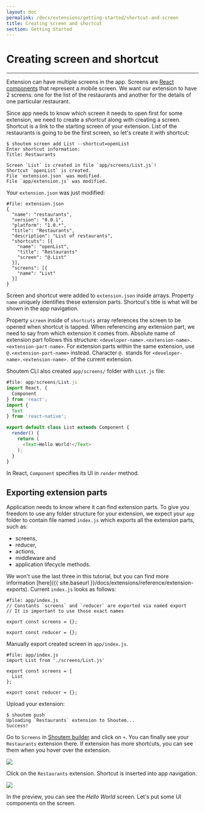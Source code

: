 ```yaml
---
layout: doc
permalink: /docs/extensions/getting-started/shortcut-and-screen
title: Creating screen and shortcut
section: Getting Started
---
```


# Creating screen and shortcut
<hr />

Extension can have multiple screens in the app. Screens are [React components](https://facebook.github.io/react/docs/react-component.html) that represent a mobile screen. We want our extension to have 2 screens: one for the list of the restaurants and another for the details of one particular restaurant.

Since app needs to know which screen it needs to open first for some extension, we need to create a _shortcut_ along with creating a screen. Shortcut is a link to the starting screen of your extension. List of the restaurants is going to be the first screen, so let's create it with shortcut:

```ShellSession
$ shoutem screen add List --shortcut=openList
Enter shortcut information:
Title: Restaurants

Screen `List` is created in file `app/screens/List.js`!
Shortcut `openList` is created.
File `extension.json` was modified.
File `app/extension.js` was modified.
```

Your `extension.json` was just modified:

```json{7-14}
#file: extension.json
{
  "name": "restaurants",
  "version": "0.0.1",
  "platform": "1.0.*",
  "title": "Restaurants",
  "description": "List of restaurants",
  "shortcuts": [{
    "name": "openList",
    "title": "Restaurants"
    "screen": "@.List"
  }],
  "screens": [{
    "name": "List"
  }]
}
```

Screen and shortcut were added to `extension.json` inside arrays. Property `name` uniquely identifies these extension parts. Shortcut's title is what will be shown in the app navigation.

Property `screen` inside of `shortcuts` array references the screen to be opened when shortcut is tapped. When referencing any extension part, we need to say from which extension it comes from. Absolute name of extension part follows this structure: `<developer-name>.<extension-name>.<extension-part-name>`. For extension parts within the same extension, use `@.<extension-part-name>` instead. Character `@.` stands for `<developer-name>.<extension-name>.` of the current extension.

Shoutem CLI also created `app/screens/` folder with `List.js` file:

```javascript
#file: app/screens/List.js
import React, {
  Component
} from 'react';
import {
  Text
} from 'react-native';

export default class List extends Component {
  render() {
    return (
      <Text>Hello World!</Text>
    );
  }
}
```

In React, `Component` specifies its UI in `render` method.

## Exporting extension parts

Application needs to know where it can find extension parts. To give you freedom to use any folder structure for your extension, we expect your `app` folder to contain file named `index.js` which exports all the extension parts, such as:

- screens,
- reducer,
- actions,
- middleware and
- application lifecycle methods.

We won't use the last three in this tutorial, but you can find more information [here]({{ site.baseurl }}/docs/extensions/reference/extension-exports). Current `index.js` looks as follows:

```JSX
#file: app/index.js
// Constants `screens` and `reducer` are exported via named export
// It is important to use those exact names

export const screens = {};

export const reducer = {};
```

Manually export created screen in `app/index.js`.

```javascript{1,4}
#file: app/index.js
import List from './screens/List.js'

export const screens = {
  List
};

export const reducer = {};
```

Upload your extension:

```ShellSession
$ shoutem push
Uploading `Restaurants` extension to Shoutem...
Success!
```

Go to `Screens` in [Shoutem builder](/docs/coming-soon) and click on `+`. You can finally see your `Restaurants` extension there. If extension has more shortcuts, you can see them when you hover over the extension.

<p class="image">
<img src='{{ site.baseurl }}/img/getting-started/add-modal-shortcut.png'/>
</p>

Click on the `Restaurants` extension. Shortcut is inserted into app navigation.

<p class="image">
<img src='{{ site.baseurl }}/img/getting-started/extension-hello-world.png'/>
</p>

In the preview, you can see the _Hello World_ screen. Let's put some UI components on the screen.
